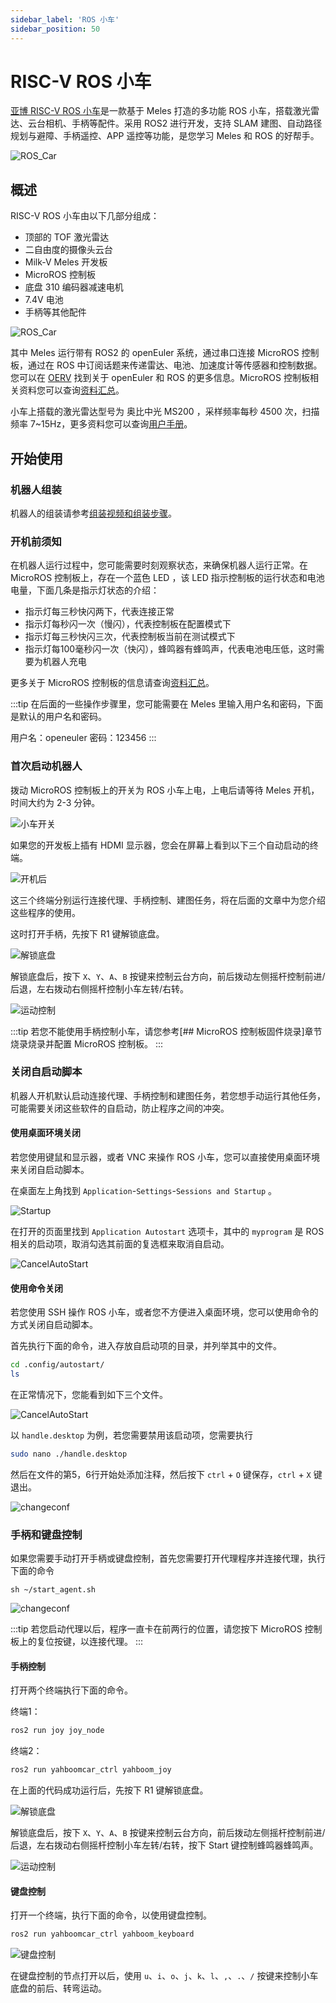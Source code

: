 ```yaml
---
sidebar_label: 'ROS 小车'
sidebar_position: 50
---
```


# RISC-V ROS 小车

[亚博 RISC-V ROS 小车](https://www.yahboom.com/tbdetails?id=591)是一款基于 Meles 打造的多功能 ROS 小车，搭载激光雷达、云台相机、手柄等配件。采用 ROS2 进行开发，支持 SLAM 建图、自动路径规划与避障、手柄遥控、APP 遥控等功能，是您学习 Meles 和 ROS 的好帮手。

![ROS_Car](/docs/meles/ros_car.webp)

## 概述

RISC-V ROS 小车由以下几部分组成：

- 顶部的 TOF 激光雷达
- 二自由度的摄像头云台
- Milk-V Meles 开发板
- MicroROS 控制板
- 底盘 310 编码器减速电机
- 7.4V 电池
- 手柄等其他配件

![ROS_Car](/docs/meles/ros_car_assembly_zh.webp)

其中 Meles 运行带有 ROS2 的 openEuler 系统，通过串口连接 MicroROS 控制板，通过在 ROS 中订阅话题来传递雷达、电池、加速度计等传感器和控制数据。您可以在 [OERV](https://www.oerv.wiki/robot/bestofpractice/05.html) 找到关于 openEuler 和 ROS 的更多信息。MicroROS 控制板相关资料您可以查询[资料汇总](https://www.yahboom.com/study/MicroROS-Board)。

小车上搭载的激光雷达型号为 奥比中光 MS200 ，采样频率每秒 4500 次，扫描频率 7~15Hz，更多资料您可以查询[用户手册](https://www.oradar.com.cn/index/download/index.html?pid=2&id=4)。

## 开始使用

### 机器人组装

机器人的组装请参考[组装视频和组装步骤](https://www.yahboom.com/build.html?id=9624&cid=637)。

### 开机前须知

在机器人运行过程中，您可能需要时刻观察状态，来确保机器人运行正常。在 MicroROS 控制板上，存在一个蓝色 LED ，该 LED 指示控制板的运行状态和电池电量，下面几条是指示灯状态的介绍：

- 指示灯每三秒快闪两下，代表连接正常
- 指示灯每秒闪一次（慢闪），代表控制板在配置模式下
- 指示灯每三秒快闪三次，代表控制板当前在测试模式下
- 指示灯每100毫秒闪一次（快闪），蜂鸣器有蜂鸣声，代表电池电压低，这时需要为机器人充电

更多关于 MicroROS 控制板的信息请查询[资料汇总](https://www.yahboom.com/study/MicroROS-Board)。

:::tip
在后面的一些操作步骤里，您可能需要在 Meles 里输入用户名和密码，下面是默认的用户名和密码。

用户名：openeuler
密码：123456
:::

### 首次启动机器人

拨动 MicroROS 控制板上的开关为 ROS 小车上电，上电后请等待 Meles 开机，时间大约为 2-3 分钟。

![小车开关](/docs/meles/ros_car_sw.webp)

如果您的开发板上插有 HDMI 显示器，您会在屏幕上看到以下三个自动启动的终端。

![开机后](/docs/meles/ros_car_bootup.webp)

这三个终端分别运行连接代理、手柄控制、建图任务，将在后面的文章中为您介绍这些程序的使用。

这时打开手柄，先按下 R1 键解锁底盘。

![解锁底盘](/docs/meles/ros_car_gamepad_unlock.jpg)

解锁底盘后，按下 ```X```、```Y```、```A```、```B``` 按键来控制云台方向，前后拨动左侧摇杆控制前进/后退，左右拨动右侧摇杆控制小车左转/右转。

![运动控制](/docs/meles/ros_car_gamepad_guide.jpg)

:::tip
若您不能使用手柄控制小车，请您参考[## MicroROS 控制板固件烧录]章节烧录烧录并配置 MicroROS 控制板。
:::

### 关闭自启动脚本

机器人开机默认启动连接代理、手柄控制和建图任务，若您想手动运行其他任务，可能需要关闭这些软件的自启动，防止程序之间的冲突。

#### 使用桌面环境关闭

若您使用键鼠和显示器，或者 VNC 来操作 ROS 小车，您可以直接使用桌面环境来关闭自启动脚本。

在桌面左上角找到 ```Application```-```Settings```-```Sessions and Startup``` 。

![Startup](/docs/meles/ros_car_startup_menu.jpg)

在打开的页面里找到 ```Application Autostart``` 选项卡，其中的 ```myprogram``` 是 ROS 相关的启动项，取消勾选其前面的复选框来取消自启动。

![CancelAutoStart](/docs/meles/ros_car_startup_set.jpg)

#### 使用命令关闭

若您使用 SSH 操作 ROS 小车，或者您不方便进入桌面环境，您可以使用命令的方式关闭自启动脚本。

首先执行下面的命令，进入存放自启动项的目录，并列举其中的文件。

```bash
cd .config/autostart/
ls
```

在正常情况下，您能看到如下三个文件。

![CancelAutoStart](/docs/meles/ros_car_startup_conf.jpg)

以 ```handle.desktop``` 为例，若您需要禁用该启动项，您需要执行

```bash
sudo nano ./handle.desktop
```

然后在文件的第5，6行开始处添加注释，然后按下 ```ctrl``` + ```O``` 键保存，```ctrl``` + ```X``` 键退出。

![changeconf](/docs/meles/ros_car_startup_setconf.jpg)
 
### 手柄和键盘控制

如果您需要手动打开手柄或键盘控制，首先您需要打开代理程序并连接代理，执行下面的命令

```
sh ~/start_agent.sh
```

![changeconf](/docs/meles/ros_car_agent_node.jpg)

:::tip
若您启动代理以后，程序一直卡在前两行的位置，请您按下 MicroROS 控制板上的复位按键，以连接代理。
:::

#### 手柄控制

打开两个终端执行下面的命令。

终端1：

```bash
ros2 run joy joy_node
```

终端2：

```bash
ros2 run yahboomcar_ctrl yahboom_joy
```

在上面的代码成功运行后，先按下 R1 键解锁底盘。

![解锁底盘](/docs/meles/ros_car_gamepad_unlock.jpg)

解锁底盘后，按下 ```X```、```Y```、```A```、```B``` 按键来控制云台方向，前后拨动左侧摇杆控制前进/后退，左右拨动右侧摇杆控制小车左转/右转，按下 Start 键控制蜂鸣器蜂鸣声。

![运动控制](/docs/meles/ros_car_gamepad_guide.jpg)

#### 键盘控制

打开一个终端，执行下面的命令，以使用键盘控制。

```bash
ros2 run yahboomcar_ctrl yahboom_keyboard
```

![键盘控制](/docs/meles/ros_car_keyboard_node.jpg)

在键盘控制的节点打开以后，使用 ```u```、```i```、```o```、```j```、```k```、```l```、```,```、```.```、```/``` 按键来控制小车底盘的前后、转弯运动。



